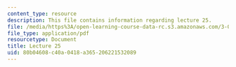 ```yaml
---
content_type: resource
description: This file contains information regarding lecture 25.
file: /media/https%3A/open-learning-course-data-rc.s3.amazonaws.com/3-024-electronic-optical-and-magnetic-properties-of-materials-spring-2013/80b04608c40a0418a365206221532089_MIT3_024S13_2012lec25.pdf
file_type: application/pdf
resourcetype: Document
title: Lecture 25
uid: 80b04608-c40a-0418-a365-206221532089
---
```

